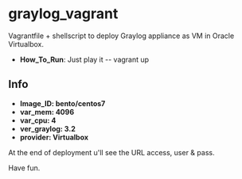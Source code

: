 # graylog_vagrant

Vagrantfile + shellscript to deploy Graylog appliance as VM in Oracle Virtualbox. 

* **How_To_Run**: Just play it -- vagrant up

## Info

* **Image_ID: bento/centos7**
* **var_mem: 4096**
* **var_cpu: 4**
* **ver_graylog: 3.2**
* **provider: Virtualbox** 

At the end of deployment u'll see the URL access, user & pass.

Have fun.
